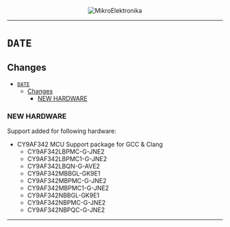 <p align="center">
  <img src="http://www.mikroe.com/img/designs/beta/logo_small.png?raw=true" alt="MikroElektronika"/>
</p>

---

# `DATE`

## Changes

- [`DATE`](#date)
  - [Changes](#changes)
    - [NEW HARDWARE](#new-hardware)

### NEW HARDWARE

Support added for following hardware:

+ CY9AF342 MCU Support package for GCC & Clang
  + CY9AF342LBPMC-G-JNE2
  + CY9AF342LBPMC1-G-JNE2
  + CY9AF342LBQN-G-AVE2
  + CY9AF342MBBGL-GK9E1
  + CY9AF342MBPMC-G-JNE2
  + CY9AF342MBPMC1-G-JNE2
  + CY9AF342NBBGL-GK9E1
  + CY9AF342NBPMC-G-JNE2
  + CY9AF342NBPQC-G-JNE2

---
